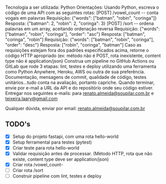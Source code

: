 Tecnologia a ser utilizada: Python
Orientações:
Usando Python, escreva o código de uma API com as seguintes rotas:
[POST] /vowel_count -- conta vogais em palavras
Requisição: {"words": ["batman", "robin", "coringa"]}
Resposta: {"batman": 2, "robin": 2, "coringa": 3}
[POST] /sort -- ordena palavras em um array, aceitando ordenação reversa
Requisição: {"words": ["batman", "robin", "coringa"], "order": "asc"}
Resposta: ["batman", "coringa", "robin"]
Requisição: {"words": ["batman", "robin", "coringa"], "order": "desc"}
Resposta: ["robin", "coringa", "batman"]
Caso as requisições estejam fora dos padrões especificados acima, retorne o código HTTP
apropriado (ex: método não é POST, rota inexistente, content type não é application/json)
Construa um pipeline no GitHub Actions ou GitLab que rode 3 etapas: lint, testes e deploy
utilizando uma ferramenta como Python Anywhere, Heroku, AWS ou outra de sua
preferência.
Documentação, mensagens de commit, qualidade de código, testes unitários...tudo conta na
avaliação, portanto capriche.
Quando terminar, envie por e-mail a URL da API e do repositório onde seu código estiver.
Entregar nos seguintes e-mails: para renato.almeida@soupilar.com.br e
teixeira.laary@gmail.com

Qualquer dúvida, enviar por email: renato.almeida@soupilar.com.br


## TODO's

- [x] Setup do projeto fastapi, com uma rota hello-world 
- [x] Setup ferramental para testes (pytest)
- [x] Criar teste para rota hello-world
- [x] Validar requisição antes de processar. (Método HTTP, rota que não existe, content type deve ser application/json)
- [x] Criar rota /vowel_count- 
- [ ] Criar rota /sort 
- [ ] Construir pipeline com lint, testes e deploy 
